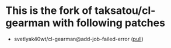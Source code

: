 This is the fork of taksatou/cl-gearman with following patches
==============================================================

- svetlyak40wt/cl-gearman@add-job-failed-error ([pull](https://github.com/taksatou/cl-gearman/pull/5))
